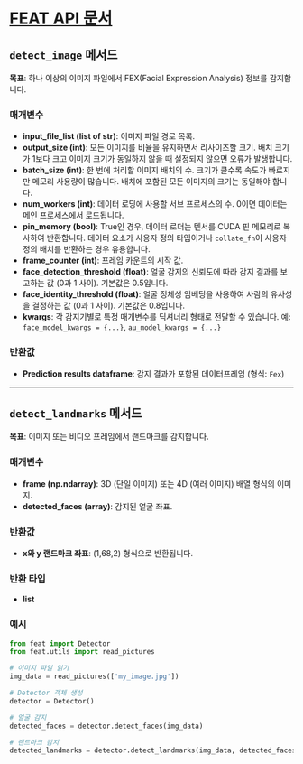 


# [FEAT API 문서](https://py-feat.org/pages/api.html)

## `detect_image` 메서드

**목표**: 하나 이상의 이미지 파일에서 FEX(Facial Expression Analysis) 정보를 감지합니다.

### 매개변수
- **input_file_list (list of str)**: 이미지 파일 경로 목록.
- **output_size (int)**: 모든 이미지를 비율을 유지하면서 리사이즈할 크기. 배치 크기가 1보다 크고 이미지 크기가 동일하지 않을 때 설정되지 않으면 오류가 발생합니다.
- **batch_size (int)**: 한 번에 처리할 이미지 배치의 수. 크기가 클수록 속도가 빠르지만 메모리 사용량이 많습니다. 배치에 포함된 모든 이미지의 크기는 동일해야 합니다.
- **num_workers (int)**: 데이터 로딩에 사용할 서브 프로세스의 수. 0이면 데이터는 메인 프로세스에서 로드됩니다.
- **pin_memory (bool)**: True인 경우, 데이터 로더는 텐서를 CUDA 핀 메모리로 복사하여 반환합니다. 데이터 요소가 사용자 정의 타입이거나 `collate_fn`이 사용자 정의 배치를 반환하는 경우 유용합니다.
- **frame_counter (int)**: 프레임 카운트의 시작 값.
- **face_detection_threshold (float)**: 얼굴 감지의 신뢰도에 따라 감지 결과를 보고하는 값 (0과 1 사이). 기본값은 0.5입니다.
- **face_identity_threshold (float)**: 얼굴 정체성 임베딩을 사용하여 사람의 유사성을 결정하는 값 (0과 1 사이). 기본값은 0.8입니다.
- **kwargs**: 각 감지기별로 특정 매개변수를 딕셔너리 형태로 전달할 수 있습니다. 예: `face_model_kwargs = {...}`, `au_model_kwargs = {...}`

### 반환값
- **Prediction results dataframe**: 감지 결과가 포함된 데이터프레임 (형식: `Fex`)

---

## `detect_landmarks` 메서드

**목표**: 이미지 또는 비디오 프레임에서 랜드마크를 감지합니다.

### 매개변수
- **frame (np.ndarray)**: 3D (단일 이미지) 또는 4D (여러 이미지) 배열 형식의 이미지.
- **detected_faces (array)**: 감지된 얼굴 좌표.

### 반환값
- **x와 y 랜드마크 좌표**: (1,68,2) 형식으로 반환됩니다.

### 반환 타입
- **list**

### 예시
```python
from feat import Detector
from feat.utils import read_pictures

# 이미지 파일 읽기
img_data = read_pictures(['my_image.jpg'])

# Detector 객체 생성
detector = Detector()

# 얼굴 감지
detected_faces = detector.detect_faces(img_data)

# 랜드마크 감지
detected_landmarks = detector.detect_landmarks(img_data, detected_faces)
